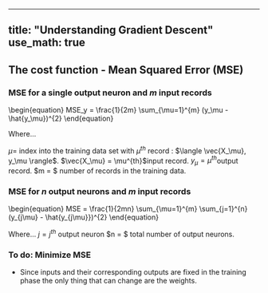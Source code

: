 
---
title: "Understanding Gradient Descent"
use_math: true
---


## The cost function - Mean Squared Error (MSE)

### MSE for a single output neuron and $m$ input records

\begin{equation}
  MSE_y = \frac{1}{2m} \sum_{\mu=1}^{m} (y_\mu - \hat{y_\mu})^{2}
\end{equation}

Where...

$\mu =$ index into the training data set with $\mu^{th}$ record : $\langle \vec{X_\mu}, y_\mu \rangle$.
$\vec{X_\mu} = \mu^{th}$input record.
$y_\mu = \mu^{th}$output record.
$m = $ number of records in the training data.

### MSE for $n$ output neurons and $m$ input records

\begin{equation}
  MSE = \frac{1}{2mn} \sum_{\mu=1}^{m} \sum_{j=1}^{n}(y_{j\mu} - \hat{y_{j\mu}})^{2}
\end{equation}

Where...
$j = j^{th}$ output neuron 
$n = $ total number of output neurons.

### To do: Minimize MSE

* Since inputs and their corresponding outputs are fixed in the training phase the only thing that can change are the weights.
